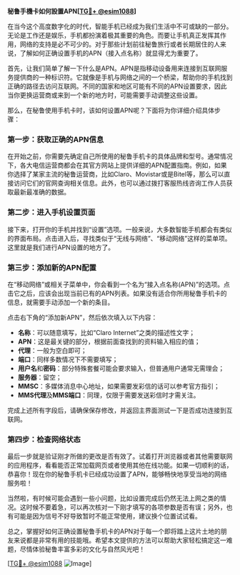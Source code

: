 **秘鲁手機卡如何設置APN[[TG💪+ @esim1088](https://t.me/s/esim1088)]**

在当今这个高度数字化的时代，智能手机已经成为我们生活中不可或缺的一部分。无论是工作还是娱乐，手机都扮演着极其重要的角色。而要让手机真正发挥其作用，网络的支持是必不可少的。对于那些计划前往秘鲁旅行或者长期居住的人来说，了解如何正确设置手机的APN（接入点名称）就显得尤为重要了。

首先，让我们简单了解一下什么是APN。APN是指移动设备用来连接到互联网服务提供商的一种标识符。它就像是手机与网络之间的一个桥梁，帮助你的手机找到正确的路径去访问互联网。不同的国家和地区可能有不同的APN设置要求，因此当你更换运营商或来到一个新的地方时，可能需要手动调整这些设置。

那么，在秘鲁使用手机卡时，该如何设置APN呢？下面将为你详细介绍具体步骤：

### 第一步：获取正确的APN信息

在开始之前，你需要先确定自己所使用的秘鲁手机卡的具体品牌和型号。通常情况下，各大电信运营商都会在其官方网站上提供详细的APN配置指南。例如，如果你选择了某家主流的秘鲁运营商，比如Claro、Movistar或是Bitel等，那么可以直接访问它们的官网查询相关信息。此外，也可以通过拨打客服热线咨询工作人员获取最新最准确的数据。

### 第二步：进入手机设置页面

接下来，打开你的手机并找到“设置”选项。一般来说，大多数智能手机都会有类似的界面布局。点击进入后，寻找类似于“无线与网络”、“移动网络”这样的菜单项。这里就是我们进行APN设置的地方了。

### 第三步：添加新的APN配置

在“移动网络”或相关子菜单中，你会看到一个名为“接入点名称(APN)”的选项。点击它之后，应该会出现当前已有的APN列表。如果没有适合你所用秘鲁手机卡的信息，就需要手动添加一个新的条目。

点击右下角的“添加新APN”，然后依次填入以下内容：
- **名称**：可以随意填写，比如“Claro Internet”之类的描述性文字；
- **APN**：这是最关键的部分，根据前面查找到的资料输入相应的值；
- **代理**：一般为空白即可；
- **端口**：同样多数情况下不需要填写；
- **用户名**和**密码**：部分特殊套餐可能会要求输入，但普通用户通常无需理会；
- **服务器**：留空；
- **MMSC**：多媒体消息中心地址，如果需要发彩信的话可以参考官方指引；
- **MMS代理**及**MMS端口**：同理，仅限于需要发送彩信时才需关注。

完成上述所有字段后，请确保保存修改，并返回主界面测试一下是否成功连接到互联网。

### 第四步：检查网络状态

最后一步就是验证刚才所做的更改是否有效了。试着打开浏览器或者其他需要联网的应用程序，看看能否正常加载网页或者使用其他在线功能。如果一切顺利的话，恭喜你！现在你的秘鲁手机卡已经成功设置了APN，能够畅快地享受当地的网络服务啦！

当然啦，有时候可能会遇到一些小问题，比如设置完成后仍然无法上网之类的情况。这时候不要着急，可以再次核对一下刚才填写的各项参数是否有误；另外，也有可能是因为信号不好导致暂时不能正常使用，建议换个位置试试看。

总之，掌握好如何正确设置秘鲁手机卡的APN对于每一个即将踏上这片土地的朋友来说都是非常有用的技能哦。希望本文提供的方法可以帮助大家轻松搞定这一难题，尽情体验秘鲁丰富多彩的文化与自然风光吧！

[[TG💪+ @esim1088](https://t.me/s/esim1088) ![Image](https://i.postimg.cc/4NQfJmqS/Snipaste-2025-05-13-00-14-12.png)]
